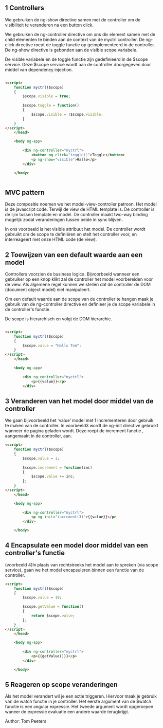 ## 1 Controllers

We gebruiken de ng-show directive samen met de controller om de visibiliteit te veranderen na een button click.

We gebruiken de ng-controller directive om ons div element samen met de child elementen te binden aan de context van de myctrl controller.
De ng-click directive roept de toggle functie op geimplementeerd in de controller. De ng-show directive is gebonden aan de visible scope variabele.

De visible variabele en de toggle functie zijn gedefinieerd in de $scope service. Deze $scope service wordt aan de controller doorgegeven door middel van dependency injection.

```html

<script>
	function myctrl($scope)
	{
		$scope.visible = true;
		
		$scope.toggle = function()
		{
			$scope.visible = !$scope.visible;
		}
	}
</script>
	</head>

	<body ng-app>
		
		<div ng-controller="myctrl">
			<button ng-click="toggle()">Toggle</button>
			<p ng-show="visible">Hallo</p>
		</div>

	</body>
	
```

## MVC pattern
Deze compositie noemen we het model-view-controller patroon. Het model is de javascript code. Terwijl de view de HTML template is. De controller is de lijm tussen template en model.
De controller maakt two-way binding mogelijk zodat veranderingen tussen beide in sync blijven.

In ons voorbeeld is het visible attribuut het model. De controller wordt gebruikt om de scope te definiëren en stelt het controller voor, en interreageert met onze HTML code (de view).




## 2 Toewijzen van een default waarde aan een model

Controllers voorzien de business logica. Bijvoorbeeld wanneer een gebruiker op een knop klikt zal de controller het model voorbereiden voor de view.
Als algemene regel kunnen we stellen dat de controller de DOM (document object model) niet manipuleert.

Om een default waarde aan de scope van de controller te hangen maak je gebruik van de ng-controller directive en definieer je de scope variabele in de controller's functie.

De scope is hierarchisch en volgt de DOM hierarchie.


```html

<script>
	function myctrl($scope)
	{
		$scope.value = "Hallo Tom";
	}
</script>
	</head>

	<body ng-app>
		
		<div ng-controller="myctrl">
			<p>{{value}}</p>
		</div>


```


## 3 Veranderen van het model door middel van de controller

We gaan bijvoorbeeld het 'value' model met 1 incrementeren door gebruik te maken
van de controller.
In voorbeeld3 wordt de ng-init directive gebruikt wanneer de pagina geladen wordt. Deze roept de increment functie , aangemaakt in de controller, aan.

```html
<script>
	function myctrl($scope)
	{
		$scope.value = 1;
		
		$scope.increment = function(inc)
		{
			$scope.value += inc;
		};
	}
</script>
	</head>

	<body ng-app>
		
		<div ng-controller="myctrl">
			<p ng-init="increment(3)">{{value}}</p>
		</div>

	</body>

```
## 4 Encapsulate een model  door middel van een controller's functie

(voorbeeld 4)In plaats van rechtstreeks het model aan te spreken (via scope service), gaan we het model encapsuleren binnen een functie van de controller.


```html
<script>
	function myctrl($scope)
	{
		$scope.value = 10;
		
		$scope.getValue = function()
		{
			return $scope.value;
		};
	}
</script>
	</head>

	<body ng-app>
		
		<div ng-controller="myctrl">
			<p>{{getValue()}}</p>
		</div>

	</body>


```

## 5 Reageren op scope veranderingen

Als het model verandert wil je een actie triggeren. Hiervoor maak je gebruik van de watch functie in je controller.
Het eerste argument van de $watch functie is een angular expressie. Het tweede argument wordt opgeroepen waneer de expressie evaluatie een andere waarde terugkrijgt.


Author: Tom Peeters

